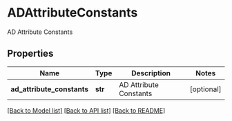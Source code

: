 # ADAttributeConstants

AD Attribute Constants

## Properties
Name | Type | Description | Notes
------------ | ------------- | ------------- | -------------
**ad_attribute_constants** | **str** | AD Attribute Constants | [optional] 

[[Back to Model list]](../README.md#documentation-for-models) [[Back to API list]](../README.md#documentation-for-api-endpoints) [[Back to README]](../README.md)


